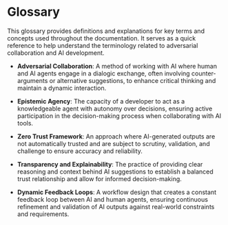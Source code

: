 # Glossary

This glossary provides definitions and explanations for key terms and concepts used throughout the documentation. It serves as a quick reference to help understand the terminology related to adversarial collaboration and AI development.

- **Adversarial Collaboration**: A method of working with AI where human and AI agents engage in a dialogic exchange, often involving counter-arguments or alternative suggestions, to enhance critical thinking and maintain a dynamic interaction.

- **Epistemic Agency**: The capacity of a developer to act as a knowledgeable agent with autonomy over decisions, ensuring active participation in the decision-making process when collaborating with AI tools.

- **Zero Trust Framework**: An approach where AI-generated outputs are not automatically trusted and are subject to scrutiny, validation, and challenge to ensure accuracy and reliability.

- **Transparency and Explainability**: The practice of providing clear reasoning and context behind AI suggestions to establish a balanced trust relationship and allow for informed decision-making.

- **Dynamic Feedback Loops**: A workflow design that creates a constant feedback loop between AI and human agents, ensuring continuous refinement and validation of AI outputs against real-world constraints and requirements.
